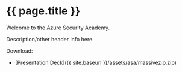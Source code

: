 

# {{ page.title }}

Welcome to the Azure Security Academy.

Description/other header info here.

Download:
* [Presentation Deck]({{ site.baseurl }}/assets/asa/massivezip.zip)
